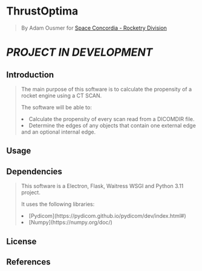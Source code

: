 # ThrustOptima
>By Adam Ousmer for [Space Concordia - Rocketry Division](https://spaceconcordia.ca/rocketry)

<h1><em> PROJECT IN DEVELOPMENT </em></h1>


## Introduction

>The main purpose of this software is to calculate the propensity of a rocket engine using a CT SCAN. 
>
>The software will be able to:
> 
><li>   Calculate the propensity of every scan read from a DICOMDIR file.</li>
><li>   Determine the edges of any objects that contain one external edge and an optional internal edge.</li>

## Usage


## Dependencies
> This software is a Electron, Flask, Waitress WSGI and Python 3.11 project.
> 
> It uses the following libraries:
> <li> [Pydicom](https://pydicom.github.io/pydicom/dev/index.html#)</li>
> <li> [Numpy](https://numpy.org/doc/)</li>


## License

## References


 
